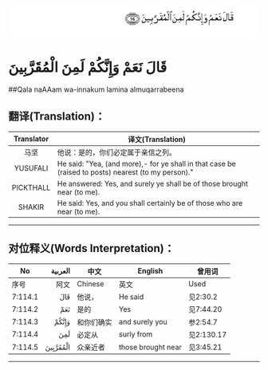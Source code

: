 ![007:114](images/007_114.gif)

# قَالَ نَعَمْ وَإِنَّكُمْ لَمِنَ الْمُقَرَّبِينَ 

##Qala naAAam wa-innakum lamina almuqarrabeena 

## 翻译(Translation)：

| Translator | 译文(Translation)                                            |
| :--------: | ------------------------------------------------------------ |
|    马坚    | 他说：是的，你们必定属于亲信之列。                           |
|  YUSUFALI  | He said: "Yea, (and more),- for ye shall in that case be (raised to posts) nearest (to my person)." |
| PICKTHALL  | He answered: Yes, and surely ye shall be of those brought near (to me). |
|   SHAKIR   | He said: Yes, and you shall certainly be of those who are near (to me). |

---

## 对位释义(Words Interpretation)：

| No   | العربية | 中文    | English | 曾用词 |
| ---- | ------: | ------- | ------- | ------ |
| 序号 |    阿文 | Chinese | 英文    | Used   |
| 7:114.1 | قَالَ      | 他说，     | He said            | 见2:30.2   |
| 7:114.2 | نَعَمْ      | 是的       | Yes                | 见7:44.20  |
| 7:114.3 | وَإِنَّكُمْ    | 和你们确实 | and surely you     | 参2:54.7   |
| 7:114.4 | لَمِنَ      | 必定从     | surly from         | 见2:130.17 |
| 7:114.5 | الْمُقَرَّبِينَ | 众亲近者   | those brought near | 见3:45.21  |

---